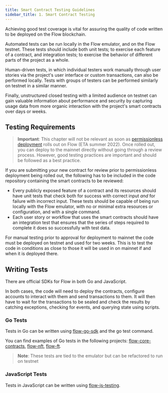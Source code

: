 ```yaml
---
title: Smart Contract Testing Guidelines
sidebar_title: 1. Smart Contract Testing
---
```


Achieving good test coverage is vital for assuring the quality of code written to be deployed on the Flow blockchain.

Automated tests can be run locally in the Flow emulator, and on the Flow testnet. These tests should include both unit tests; to exercise each feature of a contract, and integration tests; to exercise the behavior of different parts of the project as a whole.

Human-driven tests, in which individual testers work manually through user stories via the project's user interface or custom transactions, can also be performed locally. Tests with groups of testers can be performed similarly on testnet in a similar manner.

Finally, unstructured closed testing with a limited audience on testnet can gain valuable information about performance and security by capturing usage data from more organic interaction with the project's smart contracts over days or weeks.

## Testing Requirements

> **Important**: This chapter will not be relevant as soon as [permissionless deployment](https://permissionless.onflow.org/) rolls out on Flow (ETA summer 2022). Once rolled out, you can deploy to the mainnet directly without going through a review process. However, good testing practices are important and should be followed as a best practice.

If you are submitting your new contract for review prior to permissionless deployment being rolled out, the following has to be included in the code repository containing the smart contracts to be reviewed:

- Every publicly exposed feature of a contract and its resources should have unit tests that check both for success with correct input _and_ for failure with incorrect input.
  These tests should be capable of being run locally with the Flow emulator, with no or minimal extra resources or configuration, and with a single command.
- Each user story or workflow that uses the smart contracts should have an integration test that ensures that the series of steps required to complete it does so successfully with test data.

For manual testing prior to approval for deployment to mainnet the code must be deployed on testnet and used for two weeks. This is to test the code in conditions as close to those it will be used in on mainnet if and when it is deployed there.

## Writing Tests

There are official SDKs for Flow in both Go and JavaScript.

In both cases, the code will need to deploy the contracts, configure accounts to interact with them and send transactions to them. It will then have to wait for the transactions to be sealed and check the results by catching exceptions, checking for events, and querying state using scripts.

### Go Tests

Tests in Go can be written using [flow-go-sdk](https://github.com/onflow/flow-go-sdk) and the go test command.

You can find examples of Go tests in the following projects: [flow-core-contracts](https://github.com/onflow/flow-core-contracts/tree/master/lib/go/test), [flow-nft](https://github.com/onflow/flow-nft/tree/master/lib/go/test), [flow-ft](https://github.com/onflow/flow-ft/tree/master/lib/go/test).

> **Note**: These tests are tied to the emulator but can be refactored to run on testnet

### JavaScript Tests

Tests in JavaScript can be written using [flow-js-testing](https://github.com/onflow/flow-js-testing).